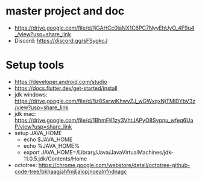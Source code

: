 # master project and doc

- https://drive.google.com/file/d/1jGAHCc0laNX1C6PC7NyyEhUyO_4F9u4_/view?usp=share_link
- Discord: https://discord.gg/sFSygkcJ

# Setup tools

- https://developer.android.com/studio
- https://docs.flutter.dev/get-started/install
- jdk windows: https://drive.google.com/file/d/1iz8SsrwiKhwvZJ_wGWxqxNjTMiDYbV3z/view?usp=share_link
- jdk mac: https://drive.google.com/file/d/1BhmFK1zy3VhtJAPyO8Sypnu_wfeq6UaP/view?usp=share_link
- setup JAVA_HOME
  + echo $JAVA_HOME
  + echo %JAVA_HOME%
  + export JAVA_HOME=/Library/Java/JavaVirtualMachines/jdk-11.0.5.jdk/Contents/Home
- octotree: https://chrome.google.com/webstore/detail/octotree-github-code-tree/bkhaagjahfmjljalopjnoealnfndnagc